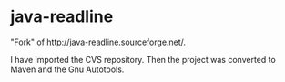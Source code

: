# java-readline
"Fork" of http://java-readline.sourceforge.net/.

I have imported the CVS repository. Then the project was converted to
Maven and the Gnu Autotools.
